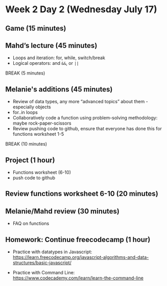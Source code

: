 # Week 2 Day 2 (Wednesday July 17) 

## Game (15 minutes)

## Mahd’s lecture (45 minutes)
- Loops and iteration: for, while, switch/break
- Logical operators: and `&&`, or `||` 

BREAK (5 minutes)

## Melanie's additions (45 minutes)
- Review of data types, any more “advanced topics” about them - especially objects 
- for..in loops
- Collaboratively code a function using problem-solving methodology: maybe rock-paper-scissors
- Review pushing code to github, ensure that everyone has done this for functions worksheet 1-5

BREAK (10 minutes)

## Project (1 hour)
- Functions worksheet (6-10)
- push code to github

## Review functions worksheet 6-10 (20 minutes)

## Melanie/Mahd review (30 minutes)
- FAQ on functions

## Homework: Continue freecodecamp (1 hour)
- Practice with datatypes in Javascript: https://learn.freecodecamp.org/javascript-algorithms-and-data-structures/basic-javascript/

- Practice with Command Line: https://www.codecademy.com/learn/learn-the-command-line
